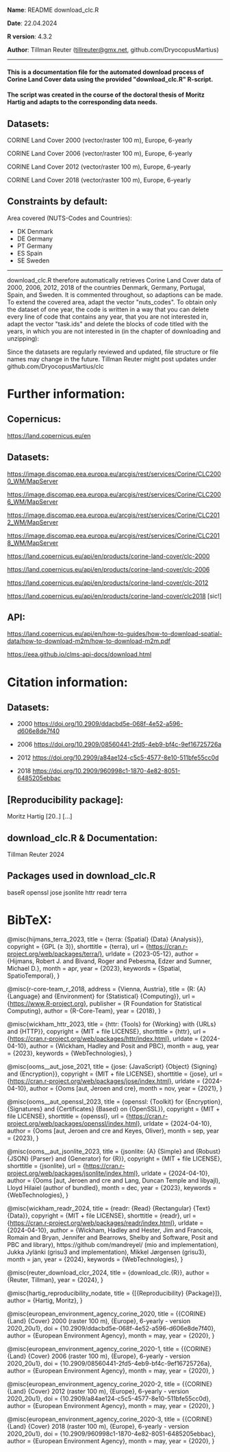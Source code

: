 **Name**: README download_clc.R

**Date**: 22.04.2024

**R version**: 4.3.2

**Author**: Tillman Reuter (tillreuter@gmx.net, github.com/DryocopusMartius)

---

#### This is a documentation file for the automated download process of Corine Land Cover data using the provided "download_clc.R" R-script.

#### The script was created in the course of the doctoral thesis of Moritz Hartig and adapts to the corresponding data needs.

## Datasets: 
CORINE Land Cover 2000 (vector/raster 100 m), Europe, 6-yearly

CORINE Land Cover 2006 (vector/raster 100 m), Europe, 6-yearly

CORINE Land Cover 2012 (vector/raster 100 m), Europe, 6-yearly

CORINE Land Cover 2018 (vector/raster 100 m), Europe, 6-yearly


## Constraints by default:
Area covered (NUTS-Codes and Countries):
- DK Denmark
- DE Germany
- PT Germany
- ES Spain
- SE Sweden

---


download_clc.R therefore automatically retrieves Corine Land Cover data of 2000, 2006, 2012, 2018 of the countries Denmark, Germany, Portugal, Spain, and Sweden. It is commented throughout, so adaptions can be made. To extend the covered area, adapt the vector "nuts_codes". To obtain only the dataset of one year, the code is written in a way that you can delete every line of code that contains any year, that you are not interested in, adapt the vector "task.ids" and delete the blocks of code titled with the years, in which you are not interested in (in the chapter of downloading and unzipping):

Since the datasets are regularly reviewed and updated, file structure or file names may change in the future. Tillman Reuter might post updates under github.com/DryocopusMartius/clc

# Further information:

  ## Copernicus:
  
  https://land.copernicus.eu/en
  
  ## Datasets:
  
  https://image.discomap.eea.europa.eu/arcgis/rest/services/Corine/CLC2000_WM/MapServer
  
  https://image.discomap.eea.europa.eu/arcgis/rest/services/Corine/CLC2006_WM/MapServer
  
  https://image.discomap.eea.europa.eu/arcgis/rest/services/Corine/CLC2012_WM/MapServer
  
  https://image.discomap.eea.europa.eu/arcgis/rest/services/Corine/CLC2018_WM/MapServer
  
  
  https://land.copernicus.eu/api/en/products/corine-land-cover/clc-2000
  
  https://land.copernicus.eu/api/en/products/corine-land-cover/clc-2006
  
  https://land.copernicus.eu/api/en/products/corine-land-cover/clc-2012
  
  https://land.copernicus.eu/api/en/products/corine-land-cover/clc2018 [sic!]
  
  
  ## API:
  
  https://land.copernicus.eu/api/en/how-to-guides/how-to-download-spatial-data/how-to-download-m2m/how-to-download-m2m.pdf

  https://eea.github.io/clms-api-docs/download.html
  

# Citation information:

## Datasets:
- 2000    https://doi.org/10.2909/ddacbd5e-068f-4e52-a596-d606e8de7f40 

- 2006    https://doi.org/10.2909/08560441-2fd5-4eb9-bf4c-9ef16725726a

- 2012    https://doi.org/10.2909/a84ae124-c5c5-4577-8e10-511bfe55cc0d

- 2018    https://doi.org/10.2909/960998c1-1870-4e82-8051-6485205ebbac

## [Reproducibility package]:
  Moritz Hartig
  [20..]
  [...]

## download_clc.R & Documentation:
  Tillman Reuter
  2024


## Packages used in download_clc.R
  baseR
  openssl
  jose
  jsonlite
  httr
  readr
  terra
  
# BibTeX:
  
@misc{hijmans_terra_2023,
	title = {terra: {Spatial} {Data} {Analysis}},
	copyright = {GPL (≥ 3)},
	shorttitle = {terra},
	url = {https://cran.r-project.org/web/packages/terra/},
	urldate = {2023-05-12},
	author = {Hijmans, Robert J. and Bivand, Roger and Pebesma, Edzer and Sumner, Michael D.},
	month = apr,
	year = {2023},
	keywords = {Spatial, SpatioTemporal},
}

@misc{r-core-team_r_2018,
	address = {Vienna, Austria},
	title = {R: {A} {Language} and {Environment} for {Statistical} {Computing}},
	url = {https://www.R-project.org},
	publisher = {R Foundation for Statistical Computing},
	author = {R-Core-Team},
	year = {2018},
}

@misc{wickham_httr_2023,
	title = {httr: {Tools} for {Working} with {URLs} and {HTTP}},
	copyright = {MIT + file LICENSE},
	shorttitle = {httr},
	url = {https://cran.r-project.org/web/packages/httr/index.html},
	urldate = {2024-04-10},
	author = {Wickham, Hadley and Posit and PBC},
	month = aug,
	year = {2023},
	keywords = {WebTechnologies},
}

@misc{ooms__aut_jose_2021,
	title = {jose: {JavaScript} {Object} {Signing} and {Encryption}},
	copyright = {MIT + file LICENSE},
	shorttitle = {jose},
	url = {https://cran.r-project.org/web/packages/jose/index.html},
	urldate = {2024-04-10},
	author = {Ooms  [aut, Jeroen and cre},
	month = nov,
	year = {2021},
}

@misc{ooms__aut_openssl_2023,
	title = {openssl: {Toolkit} for {Encryption}, {Signatures} and {Certificates} {Based} on {OpenSSL}},
	copyright = {MIT + file LICENSE},
	shorttitle = {openssl},
	url = {https://cran.r-project.org/web/packages/openssl/index.html},
	urldate = {2024-04-10},
	author = {Ooms  [aut, Jeroen and cre and Keyes, Oliver},
	month = sep,
	year = {2023},
}

@misc{ooms__aut_jsonlite_2023,
	title = {jsonlite: {A} {Simple} and {Robust} {JSON} {Parser} and {Generator} for {R}},
	copyright = {MIT + file LICENSE},
	shorttitle = {jsonlite},
	url = {https://cran.r-project.org/web/packages/jsonlite/index.html},
	urldate = {2024-04-10},
	author = {Ooms  [aut, Jeroen and cre and Lang, Duncan Temple and libyajl), Lloyd Hilaiel (author of bundled},
	month = dec,
	year = {2023},
	keywords = {WebTechnologies},
}

@misc{wickham_readr_2024,
	title = {readr: {Read} {Rectangular} {Text} {Data}},
	copyright = {MIT + file LICENSE},
	shorttitle = {readr},
	url = {https://cran.r-project.org/web/packages/readr/index.html},
	urldate = {2024-04-10},
	author = {Wickham, Hadley and Hester, Jim and Francois, Romain and Bryan, Jennifer and Bearrows, Shelby and Software, Posit and PBC and library), https://github com/mandreyel/ (mio and implementation), Jukka Jylänki (grisu3 and implementation), Mikkel Jørgensen (grisu3},
	month = jan,
	year = {2024},
	keywords = {WebTechnologies},
}

@misc{reuter_download_clcr_2024,
	title = {download\_clc.{R}},
	author = {Reuter, Tillman},
	year = {2024},
}

@misc{hartig_reproducibility_nodate,
	title = {[{Reproducibility} {Package}]},
	author = {Hartig, Moritz},
}

@misc{european_environment_agency_corine_2020,
	title = {{CORINE} {Land} {Cover} 2000 (raster 100 m), {Europe}, 6-yearly - version 2020\_20u1},
	doi = {10.2909/ddacbd5e-068f-4e52-a596-d606e8de7f40},
	author = {European Environment Agency},
	month = may,
	year = {2020},
}

@misc{european_environment_agency_corine_2020-1,
	title = {{CORINE} {Land} {Cover} 2006 (raster 100 m), {Europe}, 6-yearly - version 2020\_20u1},
	doi = {10.2909/08560441-2fd5-4eb9-bf4c-9ef16725726a},
	author = {European Environment Agency},
	month = may,
	year = {2020},
}

@misc{european_environment_agency_corine_2020-2,
	title = {{CORINE} {Land} {Cover} 2012 (raster 100 m), {Europe}, 6-yearly - version 2020\_20u1},
	doi = {10.2909/a84ae124-c5c5-4577-8e10-511bfe55cc0d},
	author = {European Environment Agency},
	month = may,
	year = {2020},
}

@misc{european_environment_agency_corine_2020-3,
	title = {{CORINE} {Land} {Cover} 2018 (raster 100 m), {Europe}, 6-yearly - version 2020\_20u1},
	doi = {10.2909/960998c1-1870-4e82-8051-6485205ebbac},
	author = {European Environment Agency},
	month = may,
	year = {2020},
}
